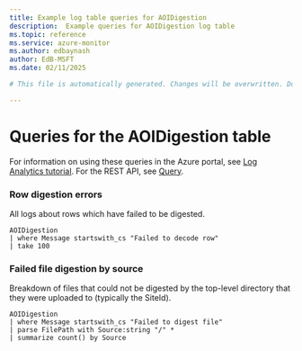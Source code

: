 ```yaml
---
title: Example log table queries for AOIDigestion
description:  Example queries for AOIDigestion log table
ms.topic: reference
ms.service: azure-monitor
ms.author: edbaynash
author: EdB-MSFT
ms.date: 02/11/2025

# This file is automatically generated. Changes will be overwritten. Do not change this file directly. 

---
```


# Queries for the AOIDigestion table

For information on using these queries in the Azure portal, see [Log Analytics tutorial](/azure/azure-monitor/logs/log-analytics-tutorial). For the REST API, see [Query](/rest/api/loganalytics/query).


### Row digestion errors  


All logs about rows which have failed to be digested.  

```query
AOIDigestion
| where Message startswith_cs "Failed to decode row"
| take 100
```



### Failed file digestion by source  


Breakdown of files that could not be digested by the top-level directory that they were uploaded to (typically the SiteId).  

```query
AOIDigestion
| where Message startswith_cs "Failed to digest file"
| parse FilePath with Source:string "/" *
| summarize count() by Source
```


